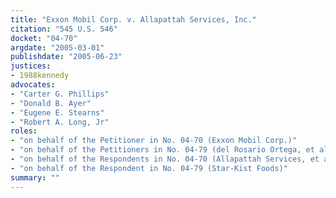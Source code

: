 ```yaml
---
title: "Exxon Mobil Corp. v. Allapattah Services, Inc."
citation: "545 U.S. 546"
docket: "04-70"
argdate: "2005-03-01"
publishdate: "2005-06-23"
justices:
- 1988kennedy
advocates:
- "Carter G. Phillips"
- "Donald B. Ayer"
- "Eugene E. Stearns"
- "Robert A. Long, Jr"
roles:
- "on behalf of the Petitioner in No. 04-70 (Exxon Mobil Corp.)"
- "on behalf of the Petitioners in No. 04-79 (del Rosario Ortega, et al.)"
- "on behalf of the Respondents in No. 04-70 (Allapattah Services, et al.)"
- "on behalf of the Respondent in No. 04-79 (Star-Kist Foods)"
summary: ""
---
```


